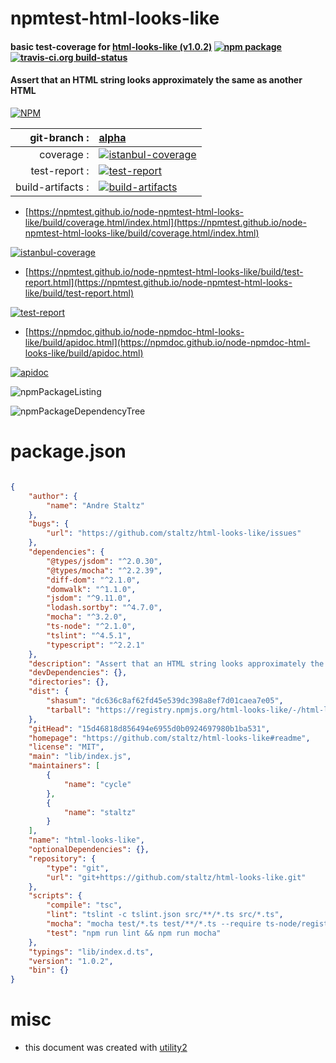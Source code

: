 # npmtest-html-looks-like

#### basic test-coverage for  [html-looks-like (v1.0.2)](https://github.com/staltz/html-looks-like#readme)  [![npm package](https://img.shields.io/npm/v/npmtest-html-looks-like.svg?style=flat-square)](https://www.npmjs.org/package/npmtest-html-looks-like) [![travis-ci.org build-status](https://api.travis-ci.org/npmtest/node-npmtest-html-looks-like.svg)](https://travis-ci.org/npmtest/node-npmtest-html-looks-like)

#### Assert that an HTML string looks approximately the same as another HTML

[![NPM](https://nodei.co/npm/html-looks-like.png?downloads=true&downloadRank=true&stars=true)](https://www.npmjs.com/package/html-looks-like)

| git-branch : | [alpha](https://github.com/npmtest/node-npmtest-html-looks-like/tree/alpha)|
|--:|:--|
| coverage : | [![istanbul-coverage](https://npmtest.github.io/node-npmtest-html-looks-like/build/coverage.badge.svg)](https://npmtest.github.io/node-npmtest-html-looks-like/build/coverage.html/index.html)|
| test-report : | [![test-report](https://npmtest.github.io/node-npmtest-html-looks-like/build/test-report.badge.svg)](https://npmtest.github.io/node-npmtest-html-looks-like/build/test-report.html)|
| build-artifacts : | [![build-artifacts](https://npmtest.github.io/node-npmtest-html-looks-like/glyphicons_144_folder_open.png)](https://github.com/npmtest/node-npmtest-html-looks-like/tree/gh-pages/build)|

- [https://npmtest.github.io/node-npmtest-html-looks-like/build/coverage.html/index.html](https://npmtest.github.io/node-npmtest-html-looks-like/build/coverage.html/index.html)

[![istanbul-coverage](https://npmtest.github.io/node-npmtest-html-looks-like/build/screenCapture.buildCi.browser.%252Ftmp%252Fbuild%252Fcoverage.lib.html.png)](https://npmtest.github.io/node-npmtest-html-looks-like/build/coverage.html/index.html)

- [https://npmtest.github.io/node-npmtest-html-looks-like/build/test-report.html](https://npmtest.github.io/node-npmtest-html-looks-like/build/test-report.html)

[![test-report](https://npmtest.github.io/node-npmtest-html-looks-like/build/screenCapture.buildCi.browser.%252Ftmp%252Fbuild%252Ftest-report.html.png)](https://npmtest.github.io/node-npmtest-html-looks-like/build/test-report.html)

- [https://npmdoc.github.io/node-npmdoc-html-looks-like/build/apidoc.html](https://npmdoc.github.io/node-npmdoc-html-looks-like/build/apidoc.html)

[![apidoc](https://npmdoc.github.io/node-npmdoc-html-looks-like/build/screenCapture.buildCi.browser.%252Ftmp%252Fbuild%252Fapidoc.html.png)](https://npmdoc.github.io/node-npmdoc-html-looks-like/build/apidoc.html)

![npmPackageListing](https://npmtest.github.io/node-npmtest-html-looks-like/build/screenCapture.npmPackageListing.svg)

![npmPackageDependencyTree](https://npmtest.github.io/node-npmtest-html-looks-like/build/screenCapture.npmPackageDependencyTree.svg)



# package.json

```json

{
    "author": {
        "name": "Andre Staltz"
    },
    "bugs": {
        "url": "https://github.com/staltz/html-looks-like/issues"
    },
    "dependencies": {
        "@types/jsdom": "^2.0.30",
        "@types/mocha": "^2.2.39",
        "diff-dom": "^2.1.0",
        "domwalk": "^1.1.0",
        "jsdom": "^9.11.0",
        "lodash.sortby": "^4.7.0",
        "mocha": "^3.2.0",
        "ts-node": "^2.1.0",
        "tslint": "^4.5.1",
        "typescript": "^2.2.1"
    },
    "description": "Assert that an HTML string looks approximately the same as another HTML",
    "devDependencies": {},
    "directories": {},
    "dist": {
        "shasum": "dc636c8af62fd45e539dc398a8ef7d01caea7e05",
        "tarball": "https://registry.npmjs.org/html-looks-like/-/html-looks-like-1.0.2.tgz"
    },
    "gitHead": "15d46818d856494e6955d0b0924697980b1ba531",
    "homepage": "https://github.com/staltz/html-looks-like#readme",
    "license": "MIT",
    "main": "lib/index.js",
    "maintainers": [
        {
            "name": "cycle"
        },
        {
            "name": "staltz"
        }
    ],
    "name": "html-looks-like",
    "optionalDependencies": {},
    "repository": {
        "type": "git",
        "url": "git+https://github.com/staltz/html-looks-like.git"
    },
    "scripts": {
        "compile": "tsc",
        "lint": "tslint -c tslint.json src/**/*.ts src/*.ts",
        "mocha": "mocha test/*.ts test/**/*.ts --require ts-node/register",
        "test": "npm run lint && npm run mocha"
    },
    "typings": "lib/index.d.ts",
    "version": "1.0.2",
    "bin": {}
}
```



# misc
- this document was created with [utility2](https://github.com/kaizhu256/node-utility2)
